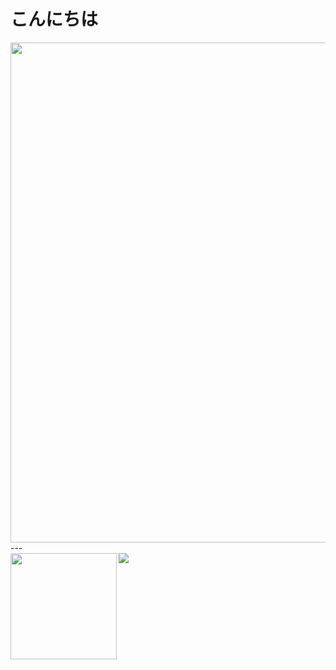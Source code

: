 # こんにちは

<div>
  <img width=800 src="https://github-profile-trophy.vercel.app/?username=自分のユーザ名&column=7"/>
</div>
---
<div>
  <img height="170" align="left" src="https://github-readme-stats.vercel.app/api?username=自分のユーザ名&count_private=true&include_all_commits=true" />
  <img src="https://github-readme-stats.vercel.app/api/top-langs/?username=自分のユーザ名&layout=compact" />
</div>
